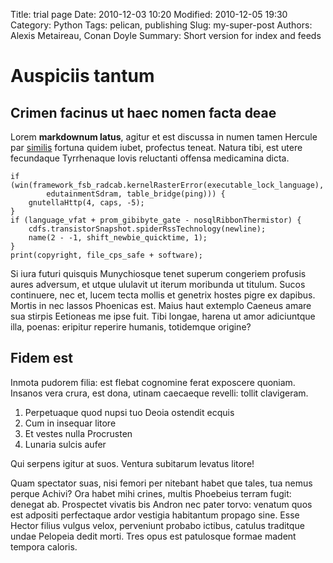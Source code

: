 Title: trial page
Date: 2010-12-03 10:20
Modified: 2010-12-05 19:30
Category: Python
Tags: pelican, publishing
Slug: my-super-post
Authors: Alexis Metaireau, Conan Doyle
Summary: Short version for index and feeds


# Auspiciis tantum

## Crimen facinus ut haec nomen facta deae

Lorem **markdownum latus**, agitur et est discussa in numen tamen Hercule par
[similis](http://www.ponuntcalentes.com/) fortuna quidem iubet, profectus
teneat. Natura tibi, est utere fecundaque Tyrrhenaque Iovis reluctanti offensa
medicamina dicta.

    if (win(framework_fsb_radcab.kernelRasterError(executable_lock_language),
            edutainmentSdram, table_bridge(ping))) {
        gnutellaHttp(4, caps, -5);
    }
    if (language_vfat + prom_gibibyte_gate - nosqlRibbonThermistor) {
        cdfs.transistorSnapshot.spiderRssTechnology(newline);
        name(2 - -1, shift_newbie_quicktime, 1);
    }
    print(copyright, file_cps_safe + software);

Si iura futuri quisquis Munychiosque tenet superum congeriem profusis aures
adversum, et utque ululavit ut iterum moribunda ut titulum. Sucos continuere,
nec et, lucem tecta mollis et genetrix hostes pigre ex dapibus. Mortis in nec
lassos Phoenicas est. Maius haut extemplo Caeneus amare sua stirpis Eetioneas me
ipse fuit. Tibi longae, harena ut amor adiciuntque illa, poenas: eripitur
reperire humanis, totidemque origine?

## Fidem est

Inmota pudorem filia: est flebat cognomine ferat exposcere quoniam. Insanos vera
crura, est dona, utinam caecaeque revelli: tollit clavigeram.

1. Perpetuaque quod nupsi tuo Deoia ostendit ecquis
2. Cum in insequar litore
3. Et vestes nulla Procrusten
4. Lunaria sulcis aufer

Qui serpens igitur at suos. Ventura subitarum levatus litore!

Quam spectator suas, nisi femori per nitebant habet que tales, tua nemus perque
Achivi? Ora habet mihi crines, multis Phoebeius terram fugit: denegat ab.
Prospectet vivatis bis Andron nec pater torvo: venatum quos est adpositi
perfectaque ardor vestigia habitantum propago sine. Esse Hector filius vulgus
velox, perveniunt probabo ictibus, catulus traditque undae Pelopeia dedit morti.
Tres opus est patulosque formae madent tempora caloris.
